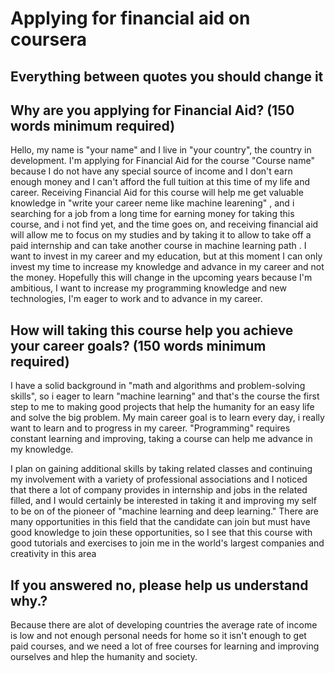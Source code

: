 # Applying for financial aid on coursera 

## Everything between quotes you should change it 

## Why are you applying for Financial Aid? (150 words minimum required)
Hello, my name is "your name" and I live in "your country", the country in development. I'm applying for Financial Aid for the course "Course name" because I do not have any special source of income and I don't earn enough money and I can't afford the full tuition at this time of my life and career.
Receiving Financial Aid for this course will help me get valuable knowledge in "write your career neme like machine learening" ,  and i searching for a job from a long time for earning money for taking this course, and i not find yet, and the time goes on, and receiving financial aid will allow me to focus on my studies and by taking it to allow to take off a paid internship and can take another course in machine learning path .
I want to invest in my career and my education, but at this moment I can only invest my time to increase my knowledge and advance in my career and not the money. Hopefully this will change in the upcoming years because I'm ambitious, I want to increase my programming knowledge and new technologies, I'm eager to work and to advance in my career.


## How will taking this course help you achieve your career goals? (150 words minimum required)
I have a solid background in "math and algorithms and problem-solving skills", so i eager to learn "machine learning" and that's the course the first step to me to making good projects that help the humanity for an easy life and solve the big problem. 
My main career goal is to learn every day, i really want to learn and to progress in my career.
"Programming" requires constant learning and improving, taking a course can help me advance in my knowledge.

I plan on gaining additional skills by taking related classes and continuing my involvement with a variety of professional associations and I noticed that there a lot of company provides in internship and jobs in the related filled, and I would certainly be interested in taking it and improving my self to be on of the pioneer of "machine learning and deep learning."
There are many opportunities in this field that the candidate can join but must have good knowledge to join these opportunities, so I see that this course with good tutorials and exercises to join me in the world's largest companies and creativity in this area

## If you answered no, please help us understand why.?
Because there are alot of developing countries the average rate of income is low and not enough personal needs for home so it isn't enough to get paid courses, and we need a lot of free courses for learning and improving ourselves and hlep the humanity and society.
